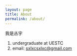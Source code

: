 ```yaml
---
layout: page
title: About
permalink: /about/
---
```


我是丛宇


1. undergraduate at UESTC
2. email: sxlxcsxlxc@gmail.com
